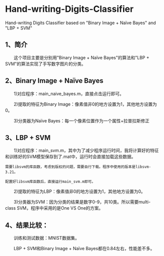 # Hand-writing-Digits-Classifier
Hand-writing Digits Classifier based on "Binary Image + Naïve Bayes" and "LBP + SVM"

## 1、简介

　　这个项目主要是分别用"Binary Image + Naïve Bayes"的算法和"LBP + SVM"的算法实现了手写数字图片的分类。
  
## 2、Binary Image + Naïve Bayes

　　1)对应程序：main_naive_bayes.m，直接点击运行即可。
  
　　2)提取的特征为Binary Image：像素值非0的地方设置为1，其他地方设置为0。
  
　　3)分类器为Naïve Bayes：每一个像素位置作为一个属性+拉普拉斯修正
  
## 3、LBP + SVM

　　1)对应程序：main_svm.m，其中为了减少程序运行时间，我将计算好的特征和训练好的SVM模型保存到了.mat中，运行时会直接加载这些数据。

    需要libsvm的库函数，考虑到版权的问题，需要自行下载。程序中使用的版本是libsvm-3.21。

    配置好libsvm库函数后，直接运行main_svm.m即可。
  
　　2)提取的特征为LBP：像素值非0的地方设置为1，其他地方设置为0。
  
　　3)分类器为SVM：因为分类的结果是数字0-9，共10类。所以需要multi-class SVM，程序中采用的是One VS One的方案。
  
## 4、结果比较：
  
　　训练和测试数据：MNIST数据集。

　　LBP + SVM和Binary Image + Naïve Bayes都在0.84左右，性能差不多。
